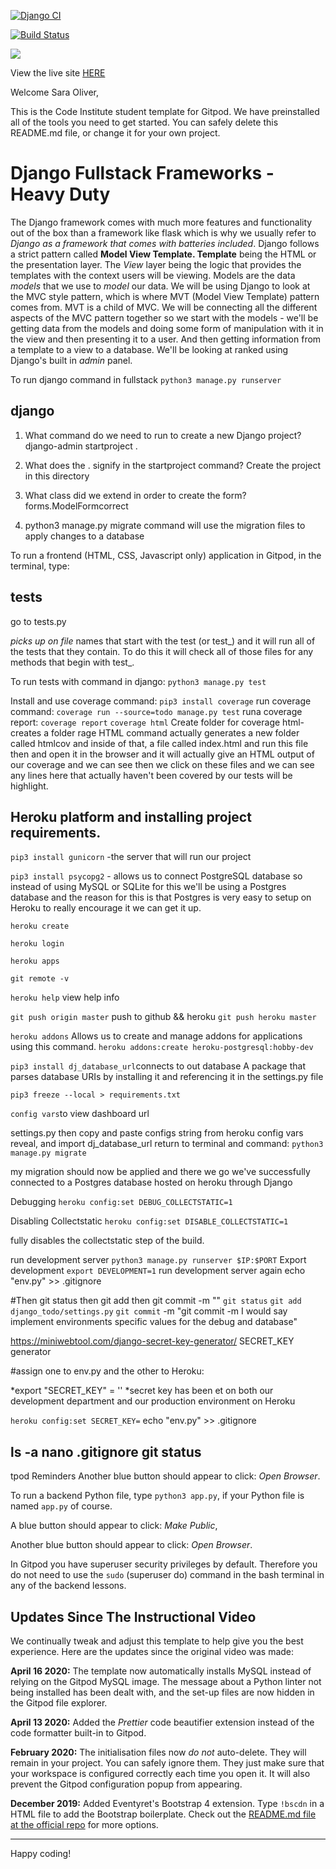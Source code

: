 [![Django CI](https://github.com/SOliv1/django-todo_project/actions/workflows/django.yml/badge.svg)](https://github.com/SOliv1/django-todo_project/actions/workflows/django.yml)

[![Build Status](https://app.travis-ci.com/SOliv1/django-todo_project.svg?branch=master)](https://app.travis-ci.com/SOliv1/django-todo_project)

<img src="https://codeinstitute.s3.amazonaws.com/fullstack/ci_logo_small.png" style="margin: 0;">

View the live site [HERE](https://sjo-django-todo.herokuapp.com/)

Welcome Sara Oliver,

This is the Code Institute student template for Gitpod. We have preinstalled all of the tools you need to get started. You can safely delete this README.md file, or change it for your own project.


# Django Fullstack Frameworks - Heavy Duty

The Django framework comes with much more features and functionality out of the box than a
framework like flask which is why we usually refer to *Django as a framework that
comes with batteries included*. Django follows a strict pattern called **Model
View Template. Template** being the HTML or the presentation layer. The *View* layer
being the logic that provides the templates with the context users will be
viewing. Models are the data *models* that we use to *model* our data.
We will be using Django to look at the MVC style pattern, which is where MVT (Model View Template) pattern comes from.
MVT is a child of MVC. We will be connecting all the different aspects of the MVC pattern
together so we start with the models - we'll be getting data from the models
and doing some form of manipulation with it in the view and then
presenting it to a user. And then getting information from a template to a view to
a database. We'll be looking at ranked using Django's built in *admin* panel.


To run django command in fullstack 
`python3 manage.py runserver`

## django
1.  What command do we need to 
run to create a new Django project?
django-admin startproject .

1.  What does the . signify in the startproject command?
Create the project in this directory  

1.  What class did we extend in order to create the form?
forms.ModelFormcorrect

1.  python3 manage.py migrate command will
use the migration files to apply changes to a database

To run a frontend (HTML, CSS, Javascript only) application in Gitpod, in the terminal, type:

## tests
go to tests.py

*picks up on file*
    names that start with the test (or test_) and
    it will run all of the tests that they contain.
    To do this
    it will check all of those files for any methods that begin with
    test_. 

To run tests with command in django:
`python3 manage.py test`

Install and use coverage command:
`pip3 install coverage` 
run coverage command:
`coverage run --source=todo manage.py test`
runa coverage report:
`coverage report`
`coverage html`
Create folder for coverage html-creates a folder 
rage HTML command actually generates a new folder
called htmlcov and inside of that, a file called
index.html and run this file then and open it in the browser and it
will actually give an HTML output of our coverage and we can see then
we click on these files and we can see any lines here that actually haven't been
covered by our tests will be highlight.

## Heroku platform and installing project requirements. 
`pip3 install gunicorn` -the server that will run our project
 
`pip3 install psycopg2`  - allows us to connect PostgreSQL database so instead of using MySQL or SQLite for this we'll be
using a Postgres database and the reason for this is that Postgres is very
easy to setup on Heroku to really encourage it we can get it up.

`heroku create`

`heroku login`

`heroku apps`

`git remote -v`

`heroku help` view help info

`git push origin master`  push to github && heroku
`git push heroku master`

`heroku addons` Allows us to create and manage addons for applications using this command.
`heroku addons:create heroku-postgresql:hobby-dev`

`pip3 install dj_database_url`connects to out database A package that parses database URIs
by installing it and referencing it in the settings.py file

`pip3 freeze --local > requirements.txt`


`config vars`to view dashboard url

settings.py then copy and paste configs string from heroku config vars reveal, and import dj_database_url
return to terminal and command:
`python3 manage.py migrate`

my migration should now be applied and there we go we've successfully connected
to a Postgres database hosted on heroku
through Django

Debugging
`heroku config:set DEBUG_COLLECTSTATIC=1`

Disabling Collectstatic
`heroku config:set DISABLE_COLLECTSTATIC=1`

fully disables the collectstatic step of the build.

run development server
`python3 manage.py runserver $IP:$PORT`
Export development
`export DEVELOPMENT=1`
run development server again
echo "env.py" >> .gitignore

#Then git status then git add then git commit -m ""
`git status`
`git add django_todo/settings.py` 
`git commit` -m "git
commit -m I would say implement environments specific values for the
debug and database"

https://miniwebtool.com/django-secret-key-generator/  SECRET_KEY generator

#assign one to env.py and the other to Heroku:

*export "SECRET_KEY" = ''
*secret key has been et on both our development department and our production environment on Heroku

`heroku config:set SECRET_KEY=`
echo "env.py" >> .gitignore

ls -a 
nano .gitignore
git status
----

tpod Reminders
Another blue button should appear to click: *Open Browser*.

To run a backend Python file, type `python3 app.py`, if your Python file is named `app.py` of course.

A blue button should appear to click: *Make Public*,

Another blue button should appear to click: *Open Browser*.

In Gitpod you have superuser security privileges by default. Therefore you do not need to use the `sudo` (superuser do) command in the bash terminal in any of the backend lessons.

## Updates Since The Instructional Video

We continually tweak and adjust this template to help give you the best experience. Here are the updates since the original video was made:

**April 16 2020:** The template now automatically installs MySQL instead of relying on the Gitpod MySQL image. The message about a Python linter not being installed has been dealt with, and the set-up files are now hidden in the Gitpod file explorer.

**April 13 2020:** Added the _Prettier_ code beautifier extension instead of the code formatter built-in to Gitpod.

**February 2020:** The initialisation files now _do not_ auto-delete. They will remain in your project. You can safely ignore them. They just make sure that your workspace is configured correctly each time you open it. It will also prevent the Gitpod configuration popup from appearing.

**December 2019:** Added Eventyret's Bootstrap 4 extension. Type `!bscdn` in a HTML file to add the Bootstrap boilerplate. Check out the <a href="https://github.com/Eventyret/vscode-bcdn" target="_blank">README.md file at the official repo</a> for more options.

--------

Happy coding!
